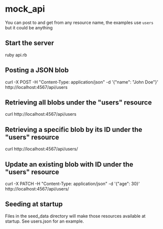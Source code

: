 # mock_api

You can post to and get from any resource name, the examples use `users` but it could be anything

## Start the server
ruby api.rb

## Posting a JSON blob
curl -X POST -H "Content-Type: application/json" -d '{"name": "John Doe"}' http://localhost:4567/api/users

## Retrieving all blobs under the "users" resource
curl http://localhost:4567/api/users

## Retrieving a specific blob by its ID under the "users" resource
curl http://localhost:4567/api/users/<id>

## Update an existing blob with ID under the "users" resource
curl -X PATCH -H "Content-Type: application/json" -d '{"age": 30}' http://localhost:4567/api/users/<id>

## Seeding at startup
Files in the seed_data directory will make those resources available at startup. See users.json for an example. 
